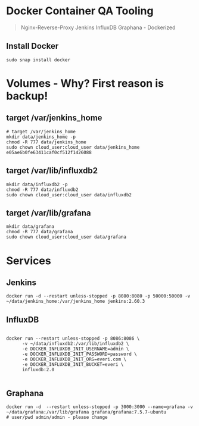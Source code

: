 # Docker Container QA Tooling

> Nginx-Reverse-Proxy Jenkins InfluxDB Graphana - Dockerized 

## Install Docker
```
sudo snap install docker
```

# Volumes - Why? First reason is backup!
##  target /var/jenkins_home
```
# target /var/jenkins_home
mkdir data/jenkins_home -p
chmod -R 777 data/jenkins_home
sudo chown cloud_user:cloud_user data/jenkins_home
e05ae6b0fe63411caf0cf512f1426088
```
## target /var/lib/influxdb2
```
mkdir data/influxdb2 -p
chmod -R 777 data/influxdb2
sudo chown cloud_user:cloud_user data/influxdb2
```

## target /var/lib/grafana
```
mkdir data/grafana
chmod -R 777 data/grafana
sudo chown cloud_user:cloud_user data/grafana
```

# Services
## Jenkins
```
docker run -d --restart unless-stopped -p 8080:8080 -p 50000:50000 -v ~/data/jenkins_home:/var/jenkins_home jenkins:2.60.3 
```

## InfluxDB
```

docker run --restart unless-stopped -p 8086:8086 \
      -v ~/data/influxdb2:/var/lib/influxdb2 \
      -e DOCKER_INFLUXDB_INIT_USERNAME=admin \
      -e DOCKER_INFLUXDB_INIT_PASSWORD=password \
      -e DOCKER_INFLUXDB_INIT_ORG=everi.com \
      -e DOCKER_INFLUXDB_INIT_BUCKET=everi \
      influxdb:2.0
          

```

## Graphana
```
docker run -d  --restart unless-stopped -p 3000:3000 --name=grafana -v ~/data/grafana:/var/lib/grafana grafana/grafana:7.5.7-ubuntu
# user/pwd admin/admin - please change


```

